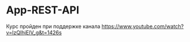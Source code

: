# App-REST-API

Курс пройден при поддержке канала
https://www.youtube.com/watch?v=lzQIhjElV_g&t=1426s
